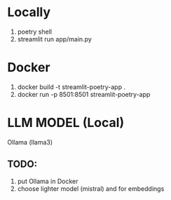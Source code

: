 # Locally
1. poetry shell
2. streamlit run app/main.py

# Docker
1. docker build -t streamlit-poetry-app .
2. docker run -p 8501:8501 streamlit-poetry-app

# LLM MODEL (Local)
Ollama (llama3)

## TODO: 
1. put Ollama in Docker
2. choose lighter model (mistral) and for embeddings 

